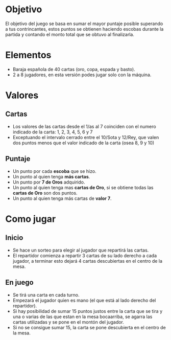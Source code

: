 # Objetivo
El objetivo del juego se basa en sumar el mayor puntaje posible superando a tus contrincantes, estos puntos
se obtienen haciendo escobas durante la partida y contando el monto total que se obtuvo al finalizarla.

# Elementos 

+ Baraja española de 40 cartas (oro, copa, espada y basto).
+ 2 a 8 jugadores, en esta versión podes jugar solo con la máquina.

# Valores
## Cartas
+ Los valores de las cartas desde el 1/as al 7 coinciden con el numero indicado de la carta: 1, 2, 3, 4, 5, 6 y 7
+ Exceptuando el intervalo cerrado entre el 10/Sota y 12/Rey, que valen dos puntos menos que el valor indicado de la carta (osea 8, 9 y 10)

## Puntaje
+ Un punto por cada **escoba** que se hizo.
+ Un punto al quien tenga **más cartas**.
+ Un punto por **7 de Oros** adquirido.
+ Un punto al quien tenga mas **cartas de Oro**, si se obtiene todas las **cartas de Oro** son dos puntos.
+ Un punto al quien tenga más cartas de **valor 7**.

# Como jugar
## Inicio
+ Se hace un sorteo para elegir al jugador que repartirá las cartas.
+ El repartidor comienza a repartir 3 cartas de su lado derecho a cada jugador, a terminar esto dejará 4 cartas descubiertas en el centro de la mesa.
## En juego
+ Se tirá una carta en cada turno.
+ Empezará el jugador quien es mano (el que está al lado derecho del repartidor).
+ Si hay posibilidad de sumar 15 puntos justos entre la carta que se tira y una o varias de las que estan en la mesa bocaarriba, se agarra las cartas utilizadas y se pone en el montón del jugador.
+ Si no se consigue sumar 15, la carta se pone descubierta en el centro de la mesa.
